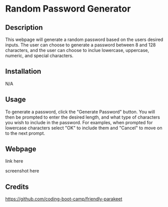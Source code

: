 # Random Password Generator

## Description

This webpage will generate a random password based on the users desired inputs. The user can choose to generate a password between 8 and 128 characters, and the user can choose to inclue lowercase, uppercase, numeric, and special characters.

## Installation

N/A

## Usage

To generate a password, click the "Generate Password" button. You will then be prompted to enter the desired length, and what type of characters you wish to include in the password. For examples, when prompted for lowercase characters select "OK" to include them and "Cancel" to move on to the next prompt.

## Webpage

link here

screenshot here

## Credits

https://github.com/coding-boot-camp/friendly-parakeet
